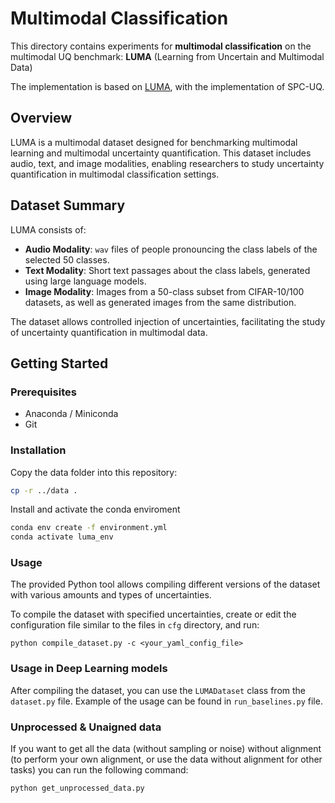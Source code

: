 # Multimodal Classification

This directory contains experiments for **multimodal classification** on the multimodal UQ benchmark: **LUMA** (Learning from Uncertain and Multimodal Data)

The implementation is based on [LUMA](https://github.com/omegafragger/DDU), with the implementation of SPC-UQ.

## Overview

LUMA is a multimodal dataset designed for benchmarking multimodal learning and multimodal uncertainty quantification. This dataset includes audio, text, and image modalities, enabling researchers to study uncertainty quantification in multimodal classification settings.


## Dataset Summary

LUMA consists of:
- **Audio Modality**: `wav` files of people pronouncing the class labels of the selected 50 classes.
- **Text Modality**: Short text passages about the class labels, generated using large language models.
- **Image Modality**: Images from a 50-class subset from CIFAR-10/100 datasets, as well as generated images from the same distribution.

The dataset allows controlled injection of uncertainties, facilitating the study of uncertainty quantification in multimodal data.

## Getting Started

### Prerequisites

- Anaconda / Miniconda
- Git

### Installation
Copy the data folder into this repository:

```bash
cp -r ../data .
```
Install and activate the conda enviroment
```bash
conda env create -f environment.yml
conda activate luma_env
```


### Usage
The provided Python tool allows compiling different versions of the dataset with various amounts and types of uncertainties.

To compile the dataset with specified uncertainties, create or edit the configuration file similar to the files in `cfg` directory, and run:
```
python compile_dataset.py -c <your_yaml_config_file>
```

### Usage in Deep Learning models
After compiling the dataset, you can use the `LUMADataset` class from the `dataset.py` file. Example of the usage can be found in `run_baselines.py` file.

### Unprocessed & Unaigned data
If you want to get all the data (without sampling or noise) without alignment (to perform your own alignment, or use the data without alignment for other tasks) you can run the following command:

```
python get_unprocessed_data.py
```
